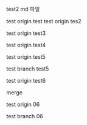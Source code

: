 test2 md 파일

test origin test
test origin tes2


test origin test3


test origin test4

test origin test5

test branch test5

test origin test6

merge

test origin 06

test branch 06
